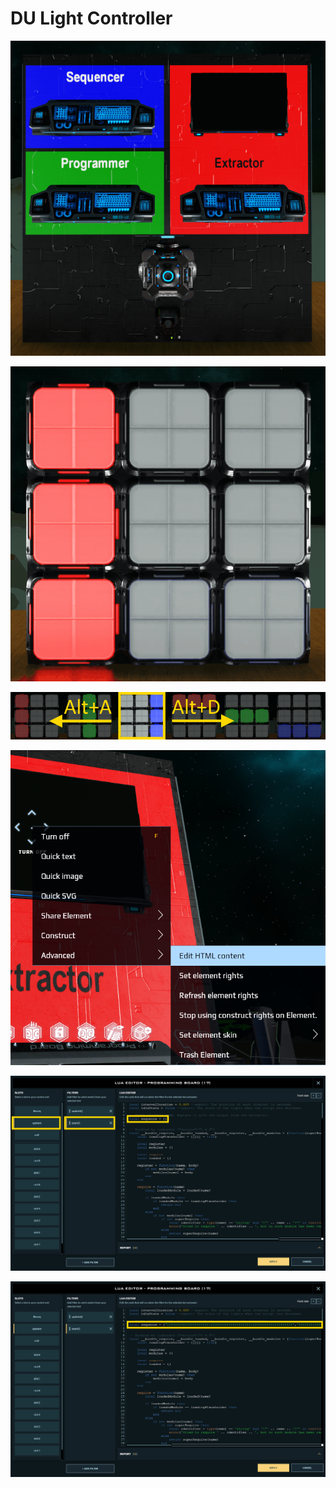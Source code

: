 # DU Light Controller

![](images/starter_kit.png)

![](images/pattern.gif)

![](images/navigation.png)

![](images/extractor_output.png)

![](images/empty_sequence.png)

![](images/non_empty_sequence.png)
